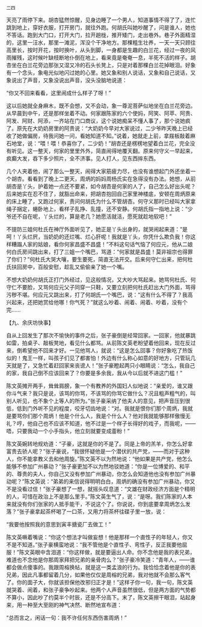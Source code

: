     二四 

   天亮了雨停下来。胡杏猛然惊醒，见身边睡了一个男人，知道事情不得了了，连忙跳到地上，穿好衣服，打开房门，就往外跑。何胡氏叫她吵醒了，问是谁人，她也不答话。跑到大门口，打开大门，拉开趟栊，推开矮门，走出巷外。巷子外面精湿的，这里一汪水，那里一滩泥，浑没个干净地方。那棵粗生壮养，一天一天只顾往高里长，按时开花，按时换叶，从头到脚，一身都是生趣的白兰花，经过一夜的风雨摧残，这时候叶缺枝断地仆倒在地上，看来竟是奄奄一息，半死不活的样子。胡杏坐在白兰花旁边那张又湿又冷的石头长凳上，只是对着那棵白兰花掉眼泪。好象有一个念头，象电光似地闪过她的心里。她又象和别人说话，又象和自己说话，又象说出了声音，又象没说出声音，没头没脑地说道：

   “你又不回来看看，这里闹成什么样子了呀！”

   这以后她就全身麻木，既不会想，又不会动，象一尊泥菩萨似地坐在白兰花旁边。从早晨到中午，还是那样坐着不动。何家跟陈家的六个使妈，阿笑、阿苹、阿贵、阿发、阿财、阿添，一齐站在门口商议，这个说她痴呆不懂人事了，那个说她疯了。原先在大奶奶房里的阿贵说：“大奶奶今早对大家说过，二少爷昨天晚上已经收了她做偏房，待我问她一问，看她知道不知。”说着，她就走上前，拿屐板敲着麻石地堂，说：“喂！喂！恭喜你了，二少奶！”胡杏还是楞楞地望着白兰花，完全没有听见。这一整天，何家的里里外外，简直闹得地覆天翻。原来何守义一早起来，疯癫大发，吞下多少照片，全不济事。见人打人，见东西摔东西。

   几个人夹着他，闹了那么一整天，闹得大家筋疲力尽，也没有谁想起门外还坐着一个胡杏。看看到了晚上二更天，周炳的妈妈周杨氏实在急得没有办法。她想，从前胡杏是丫头，护着她一点还不要紧，如今胡杏是何家的人了，自己怎么好出头呢？后来她实在忍不住了，就豁出命来，把胡杏抱回自己家里神楼底，安顿在周炳原来的床上睡了，又跑过何家，责问何胡氏为什么不管胡杏。何守义那时已经叫大家拿绳子捆定，蜷卧地上，看样子乱挣、乱撞，还不安静。何胡氏指一指地上说：“少爷还不自在呢，丫头烂的，算是老几？她愿活就活，愿死就趁地软吧！”

   不提防三姐何杜氏在神厅外面听见了，她正是丫头出身的，就哭闹起来道：“是呵！丫头烂屄，当奶奶的还烂嘴、烂心肝呢！我就是丫头，你凭什么欺负我！你这样糟蹋人家的姑娘，看你何家昌盛不昌盛！”不料这句话气恼了何应元，他从二娘何白氏房间跳出来，打了三姐一个嘴巴，骂道：“何家就是昌盛！莫非祖宗也得罪了你们？”何杜氏大哭大嚷，要生要死，简直无法开交。后来何守仁出来，把何杜氏扶回房中，百般安慰，趁乱又偷偷亲了她一个嘴。

   不想大奶奶何胡氏正打门外经过，见这般情况，又大吵大骂起来。她骂何杜氏、何守仁不要脸，又骂何应元父子同穿一只鞋，又要立刻把何杜氏赶出大门外面，骂得污秽不堪。何应元又跳出来，打了何胡氏一个嘴巴，说：“这有什么不得了？我高兴起来，还把她赏给他哪！你气死？”就这么吵着、闹着、闹着、吵着，没有个完……

   【九、余庆坊快事】

   自从上回发生了那次不愉快的事件之后，张子豪倒是经常回家。一回家，他就暴跳如雷，拍桌子、敲板凳地，看见什么都骂。从前陈文英老盼望着他回来，现在反过来，倒希望他不回来才好。一见他骂人，就说：“这是怎么回事？你好象吃了热饭似的！鬼王一样，叫孩子们见了都害怕！外边有什么称心如意的好地方，只管玩几天就是了，又急忙着赶回家来丧谤人！”张子豪瞪起两只小眼睛说：“怎么，我自己的家，我自己倒不应该回来了？你要是多余我，我从今以后就不进这门槛！”

   陈文英摊开两手，耸耸肩膀，象一个有教养的外国妇人似地说：“亲爱的，谁又跟你斗气来？我只是说，该骂的你骂，不该骂的你骂它做什么？况且粗声粗气的，叫别人听见，也不象个上等人的所为。”张子豪采纳了他夫人的意见，把声音压到很低，低到门外听不见的程度，咬牙切齿地说：“对。我就是恨你们那个周炳，我就是要骂你们那个周炳！他是个什么人，我是个什么人？他对我就能够那样傲慢无礼？哼，他自己也不应该不知道，他不过是一个样子长得好的戏子，而我呢，——唔，只要我动一个小手指头，他立刻就要变成齑粉！”

   陈文英婉转地规劝道：“子豪，这就是你的不是了。同是上帝的羔羊，你怎么好拿富贵去骄人呢？”张子豪说，“我很怀疑他是一个潜伏的共产党，——而对于这种人，你不能拿教义去和他周旋。”陈文英不以为然地说：“他如果是共产党，他怎么能够不参加广州暴动？”张子豪更加不以为然地驳她道：“你是一位博爱的、和平的、尊贵的夫人，你自己又没有参加广州暴动，你怎么会知道他也没有参加广州暴动呢？”陈文英说：“弟弟的来信说得明明白白，周炳的确没有参加广州暴动，你又不是没看过信！”张子豪想了一想，就摇头叹息道：“文雄在财政经济方面是个精明的人，可惜在政治上不是那么里手。”陈文英生气了，说：“是呀。我们陈家的人本来就没有你们张家的人抵手能干，不说这个了。你说说，你到底要拿周炳怎么发落？”张子豪拿起茶杯喝了一口茶，又用力将茶杯往碟子里一放，说：

   “我要他按照我的意思到寅丰搪瓷厂去做工！”

   陈文英噘着嘴说：“你这个想法才叫做妄想！他是那样一个直性子的年轻人，你又不是不知道。”张子豪横蛮地说：“我不管他是个直性子、弯性子，反正我要他屈服！”陈文英眼中含泪道：“你这样做，就是要逼出人命。你不念他是我的表兄弟，难道也不念他是你那周家拜把兄弟的亲骨肉么？”张子豪冷笑道：“青年人，——谁都会做点傻事的。我跟周榕换帖，就是这一类孟浪的行为。我恰恰念着他是你的表兄弟，因此凡事都留着几分，如果他仅仅是周榕的兄弟，我对他就不会那么客气了。你的面子大，你就该担保他改邪归正才是！”这样子你一句，我一句，陈文英就哭着、闹着，和张子豪争吵起来。他两个人声音虽然很低，但是两方面的气势都不算小，因此吵了约莫半个时辰，还是不分高下。末了，陈文英擦干眼泪，站起身来，用一种至大至刚的神气决然、断然地宣布道：

   “总而言之，闲话一句：我不许任何东西伤害周炳！”

